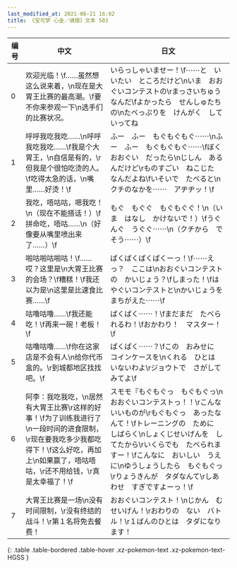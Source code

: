 ```yaml
---
last_modified_at: 2021-08-21 16:02
title: 《宝可梦 心金／魂银》文本 503
---
```

| 编号 | 中文 | 日文 |
| ---- | ---- | ---- |
| 0 | 欢迎光临！\f……虽然想这么说来着，\n现在是大胃王比赛的最高潮。\f要不你来参观一下\n选手们的比赛状况。 | いらっしゃいませー！\f⋯⋯と　いいたい　ところだけど\nいま　おおぐいコンテストの\rまっさいちゅう　なんだ\fよかったら　せんしゅたちの\nたべっぷりを　けんがく　していってね |
| 1 | 呼呼我吃我吃……\n呼呼我吃我吃……\f我是个大胃王，\n自信是有的，\r但我是个很怕吃烫的人。\f吃得太急的话，\n嘴里……好烫！\f | ふー　ふー　もぐもぐもぐ⋯⋯\nふー　ふー　もぐもぐもぐ⋯⋯\fぼく　おおぐい　だったら\nじしん　あるんだけど\rものすごい　ねこじた　なんだよね\fいそいで　たべると\nクチのなかを⋯⋯　アヂヂッ！\f |
| 2 | 我吃，唔咕咕，嗯我吃！\n（现在不能搭话！）\f拼命吃，唔咕……\n（好像要从嘴里喷出来了……）\f | もぐ　もぐぐ　もぐもぐぐ！\n（いま　はなし　かけないで！）\fうぐんぐ　うぐぐ⋯⋯\n（クチから　でそう⋯⋯）\f |
| 3 | 啪咕啪咕啪咕！\f……哎？这里是\n大胃王比赛的会场？\f糟糕！\f我还以为是\n这里是比速食比赛……\f | ぱくぱくぱくぱくーっ！\f⋯⋯えっ？　ここは\nおおぐいコンテストの　かいじょう？\fしまった！\fはやぐいコンテストと\nかいじょうを　まちがえた⋯⋯\f |
| 4 | 咕噜咕噜……\f我还能吃！\f再来一碗！老板！\f | ぱくぱく⋯⋯！\fまだまだ　たべられるわ！\fおかわり！　マスター！\f |
| 5 | 咕噜咕噜……\f你在这家店是不会有人\n给你代币盒的。\r到城都地区找找吧。\f | ぱくぱく⋯⋯？\fこの　おみせに　コインケースを\nくれる　ひとは　いないわよ\rジョウトで　さがして　みてよ\f |
| 6 | 阿李：我吃我吃，\n居然有大胃王比赛\r这样的好事！\f为了训练我进行了\n一段时间的进食限制，\r现在要我吃多少我都吃得下！\f这么好吃，再加上\n如果赢了，唔咕唔咕，\r还不用给钱，\r真是太幸福了！\f | スモモ『もぐもぐっ　もぐもぐっ\nおおぐいコンテストっ！！\rこんな　いいものが\rもぐもぐっ　あったなんて！\fトレーニングの　ために　しばらく\nしょくじせいげんを　してたから\rいくらでも　たべられますー！\fこんなに　おいしい　うえに\nゆうしょうしたら　もぐもぐっ\rりょうきんが　タダなんて\rしあわせ　すぎですよーっ！\f |
| 7 | 大胃王比赛是一场\n没有时间限制，\r没有终结的战斗！\r第１名将免去餐费！ | おおぐいコンテスト！\nじかん　むせいげん！\rおわりの　ない　バトル！\r１ばんのひとは　タダになります！ |
{: .table .table-bordered .table-hover .xz-pokemon-text .xz-pokemon-text-HGSS }